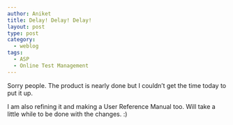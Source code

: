 ```yaml
---
author: Aniket
title: Delay! Delay! Delay!
layout: post
type: post
category:
  - weblog
tags:
  - ASP
  - Online Test Management
---
```

Sorry people. The product is nearly done but I couldn’t get the time today to put it up.

I am also refining it and making a User Reference Manual too. Will take a little while to be done with the changes. :)